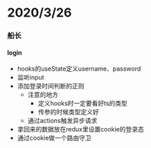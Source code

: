 # 2020/3/26
### 船长
#### login
- hooks的useState定义username、password
- 监听input
- 添加登录时间判断的正则
    - 注意的地方
        - 定义hooks时一定要看好ts的类型
        - 传参的时候类型定义好
    - 通过actions触发异步请求
- 拿回来的数据放在redux里设置cookie的登录态
- 通过cookie做一个路由守卫